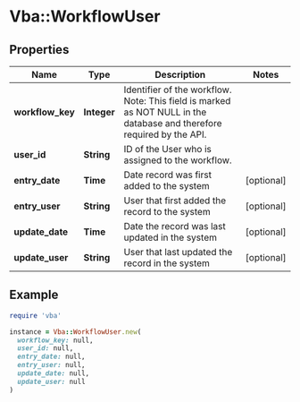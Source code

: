 # Vba::WorkflowUser

## Properties

| Name | Type | Description | Notes |
| ---- | ---- | ----------- | ----- |
| **workflow_key** | **Integer** | Identifier of the workflow. Note: This field is marked as NOT NULL in the database and therefore required by the API. |  |
| **user_id** | **String** | ID of the User who is assigned to the workflow. |  |
| **entry_date** | **Time** | Date record was first added to the system | [optional] |
| **entry_user** | **String** | User that first added the record to the system | [optional] |
| **update_date** | **Time** | Date the record was last updated in the system | [optional] |
| **update_user** | **String** | User that last updated the record in the system | [optional] |

## Example

```ruby
require 'vba'

instance = Vba::WorkflowUser.new(
  workflow_key: null,
  user_id: null,
  entry_date: null,
  entry_user: null,
  update_date: null,
  update_user: null
)
```

